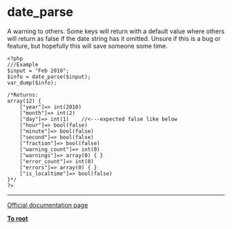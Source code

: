 # date_parse



A warning to others. Some keys will return with a default value where others will return as false if the date string has it omitted. Unsure if this is a bug or feature, but hopefully this will save someone some time.<br>

```
<?php
///Example
$input = "Feb 2010";
$info = date_parse($input);
var_dump($info);

/*Returns:
array(12) { 
    ["year"]=> int(2010)
    ["month"]=> int(2)
    ["day"]=> int(1)    //<---expected false like below
    ["hour"]=> bool(false)
    ["minute"]=> bool(false)
    ["second"]=> bool(false)
    ["fraction"]=> bool(false)
    ["warning_count"]=> int(0)
    ["warnings"]=> array(0) { }
    ["error_count"]=> int(0)
    ["errors"]=> array(0) { }
    ["is_localtime"]=> bool(false)
}*/
?>
```
  

---

[Official documentation page](https://www.php.net/manual/en/function.date-parse.php)

**[To root](/README.md)**